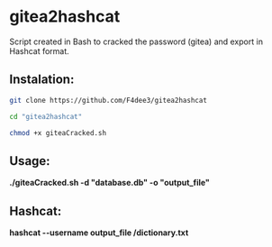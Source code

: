 # gitea2hashcat
Script created in Bash to cracked the password (gitea) and export in Hashcat format.

## Instalation:

```bash
git clone https://github.com/F4dee3/gitea2hashcat
```

```bash
cd "gitea2hashcat"
```
```bash
chmod +x giteaCracked.sh
```
## Usage:

**./giteaCracked.sh -d "database.db" -o "output_file"**

## Hashcat:
**hashcat --username output_file /dictionary.txt**
